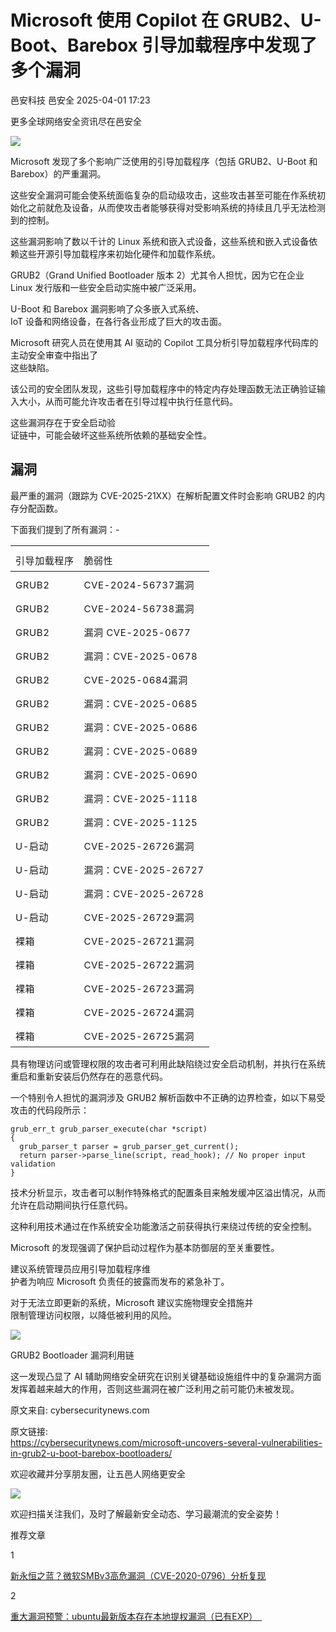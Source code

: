 #  Microsoft 使用 Copilot 在 GRUB2、U-Boot、Barebox 引导加载程序中发现了多个漏洞   
邑安科技  邑安全   2025-04-01 17:23  
  
更多全球网络安全资讯尽在邑安全  
  
![](https://mmbiz.qpic.cn/mmbiz_png/1N39PtINn8sD1ssAsORFVbleMVzjo0O7vUF3picD9YHGY5ebOc3PGoj3cbSmnGhGQuFCUgsicWjVxicrWfgtzL36g/640?wx_fmt=png&from=appmsg "")  
  
Microsoft 发现了多个影响广泛使用的引导加载程序（包括 GRUB2、U-Boot 和 Barebox）的严重漏洞。  
  
这些安全漏洞可能会使系统面临复杂的启动级攻击，这些攻击甚至可能在作系统初始化之前就危及设备，从而使攻击者能够获得对受影响系统的持续且几乎无法检测到的控制。  
  
这些漏洞影响了数以千计的 Linux 系统和嵌入式设备，这些系统和嵌入式设备依赖这些开源引导加载程序来初始化硬件和加载作系统。  
  
GRUB2（Grand Unified Bootloader 版本 2）尤其令人担忧，因为它在企业 Linux 发行版和一些安全启动实施中被广泛采用。  
  
U-Boot 和 Barebox 漏洞影响了众多嵌入式系统、  
IoT 设备和网络设备，在各行各业形成了巨大的攻击面。  
  
Microsoft 研究人员在使用其 AI 驱动的 Copilot 工具分析引导加载程序代码库的主动安全审查中指出了  
这些缺陷。  
  
该公司的安全团队发现，这些引导加载程序中的特定内存处理函数无法正确验证输入大小，从而可能允许攻击者在引导过程中执行任意代码。  
  
这些漏洞存在于安全启动验  
证链中，可能会破坏这些系统所依赖的基础安全性。  
## 漏洞  
  
最严重的漏洞（跟踪为 CVE-2025-21XX）在解析配置文件时会影响 GRUB2 的内存分配函数。  
  
下面我们提到了所有漏洞：-  
  
<table><thead><tr><th><section style="text-align: left;margin-top: 8px;"><span leaf="" style="color:rgba(0, 0, 0, 0.9);font-size:17px;font-family:&#34;mp-quote&#34;, -apple-system-font, BlinkMacSystemFont, &#34;Helvetica Neue&#34;, &#34;PingFang SC&#34;, &#34;Hiragino Sans GB&#34;, &#34;Microsoft YaHei UI&#34;, &#34;Microsoft YaHei&#34;, Arial, sans-serif;line-height:1.6;letter-spacing:0.034em;font-style:normal;font-weight:normal;"><span textstyle="" style="font-size: 15px;">引导加载程序</span></span></section></th><th><section style="text-align: left;margin-top: 8px;"><span leaf="" style="color:rgba(0, 0, 0, 0.9);font-size:17px;font-family:&#34;mp-quote&#34;, -apple-system-font, BlinkMacSystemFont, &#34;Helvetica Neue&#34;, &#34;PingFang SC&#34;, &#34;Hiragino Sans GB&#34;, &#34;Microsoft YaHei UI&#34;, &#34;Microsoft YaHei&#34;, Arial, sans-serif;line-height:1.6;letter-spacing:0.034em;font-style:normal;font-weight:normal;"><span textstyle="" style="font-size: 15px;">脆弱性</span></span></section></th></tr></thead><tbody><tr><td><section style="text-align: left;margin-top: 8px;"><span leaf="" style="color:rgba(0, 0, 0, 0.9);font-size:17px;font-family:&#34;mp-quote&#34;, -apple-system-font, BlinkMacSystemFont, &#34;Helvetica Neue&#34;, &#34;PingFang SC&#34;, &#34;Hiragino Sans GB&#34;, &#34;Microsoft YaHei UI&#34;, &#34;Microsoft YaHei&#34;, Arial, sans-serif;line-height:1.6;letter-spacing:0.034em;font-style:normal;font-weight:normal;"><span textstyle="" style="font-size: 15px;">GRUB2</span></span></section></td><td><section style="text-align: left;margin-top: 8px;"><span leaf="" style="color:rgba(0, 0, 0, 0.9);font-size:17px;font-family:&#34;mp-quote&#34;, -apple-system-font, BlinkMacSystemFont, &#34;Helvetica Neue&#34;, &#34;PingFang SC&#34;, &#34;Hiragino Sans GB&#34;, &#34;Microsoft YaHei UI&#34;, &#34;Microsoft YaHei&#34;, Arial, sans-serif;line-height:1.6;letter-spacing:0.034em;font-style:normal;font-weight:normal;"><span textstyle="" style="font-size: 15px;">CVE-2024-56737漏洞</span></span></section></td></tr><tr><td><section style="text-align: left;margin-top: 8px;"><span leaf="" style="color:rgba(0, 0, 0, 0.9);font-size:17px;font-family:&#34;mp-quote&#34;, -apple-system-font, BlinkMacSystemFont, &#34;Helvetica Neue&#34;, &#34;PingFang SC&#34;, &#34;Hiragino Sans GB&#34;, &#34;Microsoft YaHei UI&#34;, &#34;Microsoft YaHei&#34;, Arial, sans-serif;line-height:1.6;letter-spacing:0.034em;font-style:normal;font-weight:normal;"><span textstyle="" style="font-size: 15px;">GRUB2</span></span></section></td><td><section style="text-align: left;margin-top: 8px;"><span leaf="" style="color:rgba(0, 0, 0, 0.9);font-size:17px;font-family:&#34;mp-quote&#34;, -apple-system-font, BlinkMacSystemFont, &#34;Helvetica Neue&#34;, &#34;PingFang SC&#34;, &#34;Hiragino Sans GB&#34;, &#34;Microsoft YaHei UI&#34;, &#34;Microsoft YaHei&#34;, Arial, sans-serif;line-height:1.6;letter-spacing:0.034em;font-style:normal;font-weight:normal;"><span textstyle="" style="font-size: 15px;">CVE-2024-56738漏洞</span></span></section></td></tr><tr><td><section style="text-align: left;margin-top: 8px;"><span leaf="" style="color:rgba(0, 0, 0, 0.9);font-size:17px;font-family:&#34;mp-quote&#34;, -apple-system-font, BlinkMacSystemFont, &#34;Helvetica Neue&#34;, &#34;PingFang SC&#34;, &#34;Hiragino Sans GB&#34;, &#34;Microsoft YaHei UI&#34;, &#34;Microsoft YaHei&#34;, Arial, sans-serif;line-height:1.6;letter-spacing:0.034em;font-style:normal;font-weight:normal;"><span textstyle="" style="font-size: 15px;">GRUB2</span></span></section></td><td><section style="text-align: left;margin-top: 8px;"><span leaf="" style="color:rgba(0, 0, 0, 0.9);font-size:17px;font-family:&#34;mp-quote&#34;, -apple-system-font, BlinkMacSystemFont, &#34;Helvetica Neue&#34;, &#34;PingFang SC&#34;, &#34;Hiragino Sans GB&#34;, &#34;Microsoft YaHei UI&#34;, &#34;Microsoft YaHei&#34;, Arial, sans-serif;line-height:1.6;letter-spacing:0.034em;font-style:normal;font-weight:normal;"><span textstyle="" style="font-size: 15px;">漏洞 CVE-2025-0677</span></span></section></td></tr><tr><td><section style="text-align: left;margin-top: 8px;"><span leaf="" style="color:rgba(0, 0, 0, 0.9);font-size:17px;font-family:&#34;mp-quote&#34;, -apple-system-font, BlinkMacSystemFont, &#34;Helvetica Neue&#34;, &#34;PingFang SC&#34;, &#34;Hiragino Sans GB&#34;, &#34;Microsoft YaHei UI&#34;, &#34;Microsoft YaHei&#34;, Arial, sans-serif;line-height:1.6;letter-spacing:0.034em;font-style:normal;font-weight:normal;"><span textstyle="" style="font-size: 15px;">GRUB2</span></span></section></td><td><section style="text-align: left;margin-top: 8px;"><span leaf="" style="color:rgba(0, 0, 0, 0.9);font-size:17px;font-family:&#34;mp-quote&#34;, -apple-system-font, BlinkMacSystemFont, &#34;Helvetica Neue&#34;, &#34;PingFang SC&#34;, &#34;Hiragino Sans GB&#34;, &#34;Microsoft YaHei UI&#34;, &#34;Microsoft YaHei&#34;, Arial, sans-serif;line-height:1.6;letter-spacing:0.034em;font-style:normal;font-weight:normal;"><span textstyle="" style="font-size: 15px;">漏洞：CVE-2025-0678</span></span></section></td></tr><tr><td><section style="text-align: left;margin-top: 8px;"><span leaf="" style="color:rgba(0, 0, 0, 0.9);font-size:17px;font-family:&#34;mp-quote&#34;, -apple-system-font, BlinkMacSystemFont, &#34;Helvetica Neue&#34;, &#34;PingFang SC&#34;, &#34;Hiragino Sans GB&#34;, &#34;Microsoft YaHei UI&#34;, &#34;Microsoft YaHei&#34;, Arial, sans-serif;line-height:1.6;letter-spacing:0.034em;font-style:normal;font-weight:normal;"><span textstyle="" style="font-size: 15px;">GRUB2</span></span></section></td><td><section style="text-align: left;margin-top: 8px;"><span leaf="" style="color:rgba(0, 0, 0, 0.9);font-size:17px;font-family:&#34;mp-quote&#34;, -apple-system-font, BlinkMacSystemFont, &#34;Helvetica Neue&#34;, &#34;PingFang SC&#34;, &#34;Hiragino Sans GB&#34;, &#34;Microsoft YaHei UI&#34;, &#34;Microsoft YaHei&#34;, Arial, sans-serif;line-height:1.6;letter-spacing:0.034em;font-style:normal;font-weight:normal;"><span textstyle="" style="font-size: 15px;">CVE-2025-0684漏洞</span></span></section></td></tr><tr><td><section style="text-align: left;margin-top: 8px;"><span leaf="" style="color:rgba(0, 0, 0, 0.9);font-size:17px;font-family:&#34;mp-quote&#34;, -apple-system-font, BlinkMacSystemFont, &#34;Helvetica Neue&#34;, &#34;PingFang SC&#34;, &#34;Hiragino Sans GB&#34;, &#34;Microsoft YaHei UI&#34;, &#34;Microsoft YaHei&#34;, Arial, sans-serif;line-height:1.6;letter-spacing:0.034em;font-style:normal;font-weight:normal;"><span textstyle="" style="font-size: 15px;">GRUB2</span></span></section></td><td><section style="text-align: left;margin-top: 8px;"><span leaf="" style="color:rgba(0, 0, 0, 0.9);font-size:17px;font-family:&#34;mp-quote&#34;, -apple-system-font, BlinkMacSystemFont, &#34;Helvetica Neue&#34;, &#34;PingFang SC&#34;, &#34;Hiragino Sans GB&#34;, &#34;Microsoft YaHei UI&#34;, &#34;Microsoft YaHei&#34;, Arial, sans-serif;line-height:1.6;letter-spacing:0.034em;font-style:normal;font-weight:normal;"><span textstyle="" style="font-size: 15px;">漏洞：CVE-2025-0685</span></span></section></td></tr><tr><td><section style="text-align: left;margin-top: 8px;"><span leaf="" style="color:rgba(0, 0, 0, 0.9);font-size:17px;font-family:&#34;mp-quote&#34;, -apple-system-font, BlinkMacSystemFont, &#34;Helvetica Neue&#34;, &#34;PingFang SC&#34;, &#34;Hiragino Sans GB&#34;, &#34;Microsoft YaHei UI&#34;, &#34;Microsoft YaHei&#34;, Arial, sans-serif;line-height:1.6;letter-spacing:0.034em;font-style:normal;font-weight:normal;"><span textstyle="" style="font-size: 15px;">GRUB2</span></span></section></td><td><section style="text-align: left;margin-top: 8px;"><span leaf="" style="color:rgba(0, 0, 0, 0.9);font-size:17px;font-family:&#34;mp-quote&#34;, -apple-system-font, BlinkMacSystemFont, &#34;Helvetica Neue&#34;, &#34;PingFang SC&#34;, &#34;Hiragino Sans GB&#34;, &#34;Microsoft YaHei UI&#34;, &#34;Microsoft YaHei&#34;, Arial, sans-serif;line-height:1.6;letter-spacing:0.034em;font-style:normal;font-weight:normal;"><span textstyle="" style="font-size: 15px;">漏洞：CVE-2025-0686</span></span></section></td></tr><tr><td><section style="text-align: left;margin-top: 8px;"><span leaf="" style="color:rgba(0, 0, 0, 0.9);font-size:17px;font-family:&#34;mp-quote&#34;, -apple-system-font, BlinkMacSystemFont, &#34;Helvetica Neue&#34;, &#34;PingFang SC&#34;, &#34;Hiragino Sans GB&#34;, &#34;Microsoft YaHei UI&#34;, &#34;Microsoft YaHei&#34;, Arial, sans-serif;line-height:1.6;letter-spacing:0.034em;font-style:normal;font-weight:normal;"><span textstyle="" style="font-size: 15px;">GRUB2</span></span></section></td><td><section style="text-align: left;margin-top: 8px;"><span leaf="" style="color:rgba(0, 0, 0, 0.9);font-size:17px;font-family:&#34;mp-quote&#34;, -apple-system-font, BlinkMacSystemFont, &#34;Helvetica Neue&#34;, &#34;PingFang SC&#34;, &#34;Hiragino Sans GB&#34;, &#34;Microsoft YaHei UI&#34;, &#34;Microsoft YaHei&#34;, Arial, sans-serif;line-height:1.6;letter-spacing:0.034em;font-style:normal;font-weight:normal;"><span textstyle="" style="font-size: 15px;">漏洞：CVE-2025-0689</span></span></section></td></tr><tr><td><section style="text-align: left;margin-top: 8px;"><span leaf="" style="color:rgba(0, 0, 0, 0.9);font-size:17px;font-family:&#34;mp-quote&#34;, -apple-system-font, BlinkMacSystemFont, &#34;Helvetica Neue&#34;, &#34;PingFang SC&#34;, &#34;Hiragino Sans GB&#34;, &#34;Microsoft YaHei UI&#34;, &#34;Microsoft YaHei&#34;, Arial, sans-serif;line-height:1.6;letter-spacing:0.034em;font-style:normal;font-weight:normal;"><span textstyle="" style="font-size: 15px;">GRUB2</span></span></section></td><td><section style="text-align: left;margin-top: 8px;"><span leaf="" style="color:rgba(0, 0, 0, 0.9);font-size:17px;font-family:&#34;mp-quote&#34;, -apple-system-font, BlinkMacSystemFont, &#34;Helvetica Neue&#34;, &#34;PingFang SC&#34;, &#34;Hiragino Sans GB&#34;, &#34;Microsoft YaHei UI&#34;, &#34;Microsoft YaHei&#34;, Arial, sans-serif;line-height:1.6;letter-spacing:0.034em;font-style:normal;font-weight:normal;"><span textstyle="" style="font-size: 15px;">漏洞：CVE-2025-0690</span></span></section></td></tr><tr><td><section style="text-align: left;margin-top: 8px;"><span leaf="" style="color:rgba(0, 0, 0, 0.9);font-size:17px;font-family:&#34;mp-quote&#34;, -apple-system-font, BlinkMacSystemFont, &#34;Helvetica Neue&#34;, &#34;PingFang SC&#34;, &#34;Hiragino Sans GB&#34;, &#34;Microsoft YaHei UI&#34;, &#34;Microsoft YaHei&#34;, Arial, sans-serif;line-height:1.6;letter-spacing:0.034em;font-style:normal;font-weight:normal;"><span textstyle="" style="font-size: 15px;">GRUB2</span></span></section></td><td><section style="text-align: left;margin-top: 8px;"><span leaf="" style="color:rgba(0, 0, 0, 0.9);font-size:17px;font-family:&#34;mp-quote&#34;, -apple-system-font, BlinkMacSystemFont, &#34;Helvetica Neue&#34;, &#34;PingFang SC&#34;, &#34;Hiragino Sans GB&#34;, &#34;Microsoft YaHei UI&#34;, &#34;Microsoft YaHei&#34;, Arial, sans-serif;line-height:1.6;letter-spacing:0.034em;font-style:normal;font-weight:normal;"><span textstyle="" style="font-size: 15px;">漏洞：CVE-2025-1118</span></span></section></td></tr><tr><td><section style="text-align: left;margin-top: 8px;"><span leaf="" style="color:rgba(0, 0, 0, 0.9);font-size:17px;font-family:&#34;mp-quote&#34;, -apple-system-font, BlinkMacSystemFont, &#34;Helvetica Neue&#34;, &#34;PingFang SC&#34;, &#34;Hiragino Sans GB&#34;, &#34;Microsoft YaHei UI&#34;, &#34;Microsoft YaHei&#34;, Arial, sans-serif;line-height:1.6;letter-spacing:0.034em;font-style:normal;font-weight:normal;"><span textstyle="" style="font-size: 15px;">GRUB2</span></span></section></td><td><section style="text-align: left;margin-top: 8px;"><span leaf="" style="color:rgba(0, 0, 0, 0.9);font-size:17px;font-family:&#34;mp-quote&#34;, -apple-system-font, BlinkMacSystemFont, &#34;Helvetica Neue&#34;, &#34;PingFang SC&#34;, &#34;Hiragino Sans GB&#34;, &#34;Microsoft YaHei UI&#34;, &#34;Microsoft YaHei&#34;, Arial, sans-serif;line-height:1.6;letter-spacing:0.034em;font-style:normal;font-weight:normal;"><span textstyle="" style="font-size: 15px;">漏洞：CVE-2025-1125</span></span></section></td></tr><tr><td><section style="text-align: left;margin-top: 8px;"><span leaf="" style="color:rgba(0, 0, 0, 0.9);font-size:17px;font-family:&#34;mp-quote&#34;, -apple-system-font, BlinkMacSystemFont, &#34;Helvetica Neue&#34;, &#34;PingFang SC&#34;, &#34;Hiragino Sans GB&#34;, &#34;Microsoft YaHei UI&#34;, &#34;Microsoft YaHei&#34;, Arial, sans-serif;line-height:1.6;letter-spacing:0.034em;font-style:normal;font-weight:normal;"><span textstyle="" style="font-size: 15px;">U-启动</span></span></section></td><td><section style="text-align: left;margin-top: 8px;"><span leaf="" style="color:rgba(0, 0, 0, 0.9);font-size:17px;font-family:&#34;mp-quote&#34;, -apple-system-font, BlinkMacSystemFont, &#34;Helvetica Neue&#34;, &#34;PingFang SC&#34;, &#34;Hiragino Sans GB&#34;, &#34;Microsoft YaHei UI&#34;, &#34;Microsoft YaHei&#34;, Arial, sans-serif;line-height:1.6;letter-spacing:0.034em;font-style:normal;font-weight:normal;"><span textstyle="" style="font-size: 15px;">CVE-2025-26726漏洞</span></span></section></td></tr><tr><td><section style="text-align: left;margin-top: 8px;"><span leaf="" style="color:rgba(0, 0, 0, 0.9);font-size:17px;font-family:&#34;mp-quote&#34;, -apple-system-font, BlinkMacSystemFont, &#34;Helvetica Neue&#34;, &#34;PingFang SC&#34;, &#34;Hiragino Sans GB&#34;, &#34;Microsoft YaHei UI&#34;, &#34;Microsoft YaHei&#34;, Arial, sans-serif;line-height:1.6;letter-spacing:0.034em;font-style:normal;font-weight:normal;"><span textstyle="" style="font-size: 15px;">U-启动</span></span></section></td><td><section style="text-align: left;margin-top: 8px;"><span leaf="" style="color:rgba(0, 0, 0, 0.9);font-size:17px;font-family:&#34;mp-quote&#34;, -apple-system-font, BlinkMacSystemFont, &#34;Helvetica Neue&#34;, &#34;PingFang SC&#34;, &#34;Hiragino Sans GB&#34;, &#34;Microsoft YaHei UI&#34;, &#34;Microsoft YaHei&#34;, Arial, sans-serif;line-height:1.6;letter-spacing:0.034em;font-style:normal;font-weight:normal;"><span textstyle="" style="font-size: 15px;">漏洞：CVE-2025-26727</span></span></section></td></tr><tr><td><section style="text-align: left;margin-top: 8px;"><span leaf="" style="color:rgba(0, 0, 0, 0.9);font-size:17px;font-family:&#34;mp-quote&#34;, -apple-system-font, BlinkMacSystemFont, &#34;Helvetica Neue&#34;, &#34;PingFang SC&#34;, &#34;Hiragino Sans GB&#34;, &#34;Microsoft YaHei UI&#34;, &#34;Microsoft YaHei&#34;, Arial, sans-serif;line-height:1.6;letter-spacing:0.034em;font-style:normal;font-weight:normal;"><span textstyle="" style="font-size: 15px;">U-启动</span></span></section></td><td><section style="text-align: left;margin-top: 8px;"><span leaf="" style="color:rgba(0, 0, 0, 0.9);font-size:17px;font-family:&#34;mp-quote&#34;, -apple-system-font, BlinkMacSystemFont, &#34;Helvetica Neue&#34;, &#34;PingFang SC&#34;, &#34;Hiragino Sans GB&#34;, &#34;Microsoft YaHei UI&#34;, &#34;Microsoft YaHei&#34;, Arial, sans-serif;line-height:1.6;letter-spacing:0.034em;font-style:normal;font-weight:normal;"><span textstyle="" style="font-size: 15px;">漏洞：CVE-2025-26728</span></span></section></td></tr><tr><td><section style="text-align: left;margin-top: 8px;"><span leaf="" style="color:rgba(0, 0, 0, 0.9);font-size:17px;font-family:&#34;mp-quote&#34;, -apple-system-font, BlinkMacSystemFont, &#34;Helvetica Neue&#34;, &#34;PingFang SC&#34;, &#34;Hiragino Sans GB&#34;, &#34;Microsoft YaHei UI&#34;, &#34;Microsoft YaHei&#34;, Arial, sans-serif;line-height:1.6;letter-spacing:0.034em;font-style:normal;font-weight:normal;"><span textstyle="" style="font-size: 15px;">U-启动</span></span></section></td><td><section style="text-align: left;margin-top: 8px;"><span leaf="" style="color:rgba(0, 0, 0, 0.9);font-size:17px;font-family:&#34;mp-quote&#34;, -apple-system-font, BlinkMacSystemFont, &#34;Helvetica Neue&#34;, &#34;PingFang SC&#34;, &#34;Hiragino Sans GB&#34;, &#34;Microsoft YaHei UI&#34;, &#34;Microsoft YaHei&#34;, Arial, sans-serif;line-height:1.6;letter-spacing:0.034em;font-style:normal;font-weight:normal;"><span textstyle="" style="font-size: 15px;">CVE-2025-26729漏洞</span></span></section></td></tr><tr><td><section style="text-align: left;margin-top: 8px;"><span leaf="" style="color:rgba(0, 0, 0, 0.9);font-size:17px;font-family:&#34;mp-quote&#34;, -apple-system-font, BlinkMacSystemFont, &#34;Helvetica Neue&#34;, &#34;PingFang SC&#34;, &#34;Hiragino Sans GB&#34;, &#34;Microsoft YaHei UI&#34;, &#34;Microsoft YaHei&#34;, Arial, sans-serif;line-height:1.6;letter-spacing:0.034em;font-style:normal;font-weight:normal;"><span textstyle="" style="font-size: 15px;">裸箱</span></span></section></td><td><section style="text-align: left;margin-top: 8px;"><span leaf="" style="color:rgba(0, 0, 0, 0.9);font-size:17px;font-family:&#34;mp-quote&#34;, -apple-system-font, BlinkMacSystemFont, &#34;Helvetica Neue&#34;, &#34;PingFang SC&#34;, &#34;Hiragino Sans GB&#34;, &#34;Microsoft YaHei UI&#34;, &#34;Microsoft YaHei&#34;, Arial, sans-serif;line-height:1.6;letter-spacing:0.034em;font-style:normal;font-weight:normal;"><span textstyle="" style="font-size: 15px;">CVE-2025-26721漏洞</span></span></section></td></tr><tr><td><section style="text-align: left;margin-top: 8px;"><span leaf="" style="color:rgba(0, 0, 0, 0.9);font-size:17px;font-family:&#34;mp-quote&#34;, -apple-system-font, BlinkMacSystemFont, &#34;Helvetica Neue&#34;, &#34;PingFang SC&#34;, &#34;Hiragino Sans GB&#34;, &#34;Microsoft YaHei UI&#34;, &#34;Microsoft YaHei&#34;, Arial, sans-serif;line-height:1.6;letter-spacing:0.034em;font-style:normal;font-weight:normal;"><span textstyle="" style="font-size: 15px;">裸箱</span></span></section></td><td><section style="text-align: left;margin-top: 8px;"><span leaf="" style="color:rgba(0, 0, 0, 0.9);font-size:17px;font-family:&#34;mp-quote&#34;, -apple-system-font, BlinkMacSystemFont, &#34;Helvetica Neue&#34;, &#34;PingFang SC&#34;, &#34;Hiragino Sans GB&#34;, &#34;Microsoft YaHei UI&#34;, &#34;Microsoft YaHei&#34;, Arial, sans-serif;line-height:1.6;letter-spacing:0.034em;font-style:normal;font-weight:normal;"><span textstyle="" style="font-size: 15px;">CVE-2025-26722漏洞</span></span></section></td></tr><tr><td><section style="text-align: left;margin-top: 8px;"><span leaf="" style="color:rgba(0, 0, 0, 0.9);font-size:17px;font-family:&#34;mp-quote&#34;, -apple-system-font, BlinkMacSystemFont, &#34;Helvetica Neue&#34;, &#34;PingFang SC&#34;, &#34;Hiragino Sans GB&#34;, &#34;Microsoft YaHei UI&#34;, &#34;Microsoft YaHei&#34;, Arial, sans-serif;line-height:1.6;letter-spacing:0.034em;font-style:normal;font-weight:normal;"><span textstyle="" style="font-size: 15px;">裸箱</span></span></section></td><td><section style="text-align: left;margin-top: 8px;"><span leaf="" style="color:rgba(0, 0, 0, 0.9);font-size:17px;font-family:&#34;mp-quote&#34;, -apple-system-font, BlinkMacSystemFont, &#34;Helvetica Neue&#34;, &#34;PingFang SC&#34;, &#34;Hiragino Sans GB&#34;, &#34;Microsoft YaHei UI&#34;, &#34;Microsoft YaHei&#34;, Arial, sans-serif;line-height:1.6;letter-spacing:0.034em;font-style:normal;font-weight:normal;"><span textstyle="" style="font-size: 15px;">CVE-2025-26723漏洞</span></span></section></td></tr><tr><td><section style="text-align: left;margin-top: 8px;"><span leaf="" style="color:rgba(0, 0, 0, 0.9);font-size:17px;font-family:&#34;mp-quote&#34;, -apple-system-font, BlinkMacSystemFont, &#34;Helvetica Neue&#34;, &#34;PingFang SC&#34;, &#34;Hiragino Sans GB&#34;, &#34;Microsoft YaHei UI&#34;, &#34;Microsoft YaHei&#34;, Arial, sans-serif;line-height:1.6;letter-spacing:0.034em;font-style:normal;font-weight:normal;"><span textstyle="" style="font-size: 15px;">裸箱</span></span></section></td><td><section style="text-align: left;margin-top: 8px;"><span leaf="" style="color:rgba(0, 0, 0, 0.9);font-size:17px;font-family:&#34;mp-quote&#34;, -apple-system-font, BlinkMacSystemFont, &#34;Helvetica Neue&#34;, &#34;PingFang SC&#34;, &#34;Hiragino Sans GB&#34;, &#34;Microsoft YaHei UI&#34;, &#34;Microsoft YaHei&#34;, Arial, sans-serif;line-height:1.6;letter-spacing:0.034em;font-style:normal;font-weight:normal;"><span textstyle="" style="font-size: 15px;">CVE-2025-26724漏洞</span></span></section></td></tr><tr><td><section style="text-align: left;margin-top: 8px;"><span leaf="" style="color:rgba(0, 0, 0, 0.9);font-size:17px;font-family:&#34;mp-quote&#34;, -apple-system-font, BlinkMacSystemFont, &#34;Helvetica Neue&#34;, &#34;PingFang SC&#34;, &#34;Hiragino Sans GB&#34;, &#34;Microsoft YaHei UI&#34;, &#34;Microsoft YaHei&#34;, Arial, sans-serif;line-height:1.6;letter-spacing:0.034em;font-style:normal;font-weight:normal;"><span textstyle="" style="font-size: 15px;">裸箱</span></span></section></td><td><section style="text-align: left;margin-top: 8px;"><span leaf="" style="color:rgba(0, 0, 0, 0.9);font-size:17px;font-family:&#34;mp-quote&#34;, -apple-system-font, BlinkMacSystemFont, &#34;Helvetica Neue&#34;, &#34;PingFang SC&#34;, &#34;Hiragino Sans GB&#34;, &#34;Microsoft YaHei UI&#34;, &#34;Microsoft YaHei&#34;, Arial, sans-serif;line-height:1.6;letter-spacing:0.034em;font-style:normal;font-weight:normal;"><span textstyle="" style="font-size: 15px;">CVE-2025-26725漏洞</span></span></section></td></tr></tbody></table>  
具有物理访问或管理权限的攻击者可利用此缺陷绕过安全启动机制，并执行在系统重启和重新安装后仍然存在的恶意代码。  
  
一个特别令人担忧的漏洞涉及 GRUB2 解析函数中不正确的边界检查，如以下易受攻击的代码段所示：  
```
grub_err_t grub_parser_execute(char *script)
{
  grub_parser_t parser = grub_parser_get_current();
  return parser->parse_line(script, read_hook); // No proper input validation
}
```  
  
技术分析显示，攻击者可以制作特殊格式的配置条目来触发缓冲区溢出情况，从而允许在启动期间执行任意代码。  
  
这种利用技术通过在作系统安全功能激活之前获得执行来绕过传统的安全控制。  
  
Microsoft 的发现强调了保护启动过程作为基本防御层的至关重要性。  
  
建议系统管理员应用引导加载程序维  
护者为响应 Microsoft 负责任的披露而发布的紧急补丁。  
  
对于无法立即更新的系统，Microsoft 建议实施物理安全措施并  
限制管理访问权限，以降低被利用的风险。  
  
![](https://mmbiz.qpic.cn/mmbiz_png/1N39PtINn8sD1ssAsORFVbleMVzjo0O7v4EGcbaQIoKOl9YpxqAlSAbrxJoia32NDYbxFf2TYoAjEL7vODtVCog/640?wx_fmt=png&from=appmsg "")  
  
GRUB2 Bootloader 漏洞利用链  
  
这一发现凸显了 AI 辅助网络安全研究在识别关键基础设施组件中的复杂漏洞方面发挥着越来越大的作用，否则这些漏洞在被广泛利用之前可能仍未被发现。  
  
原文来自: cybersecuritynews.com  
  
原文链接:   
https://cybersecuritynews.com/microsoft-uncovers-several-vulnerabilities-in-grub2-u-boot-barebox-bootloaders/  
  
欢迎收藏并分享朋友圈，让五邑人网络更安全  
  
![](https://mmbiz.qpic.cn/mmbiz_jpg/1N39PtINn8tD9ic928O6vIrMg4fuib48e1TsRj9K9Cz7RZBD2jjVZcKm1N4QrZ4bwBKZic5crOdItOcdDicPd3yBSg/640?wx_fmt=jpeg "")  
  
欢迎扫描关注我们，及时了解最新安全动态、学习最潮流的安全姿势！  
  
推荐文章  
  
1  
  
[新永恒之蓝？微软SMBv3高危漏洞（CVE-2020-0796）分析复现](http://mp.weixin.qq.com/s?__biz=MzUyMzczNzUyNQ==&mid=2247488913&idx=1&sn=acbf595a4a80dcaba647c7a32fe5e06b&chksm=fa39554bcd4edc5dc90019f33746404ab7593dd9d90109b1076a4a73f2be0cb6fa90e8743b50&scene=21#wechat_redirect)  
  
  
2  
  
[重大漏洞预警：ubuntu最新版本存在本地提权漏洞（已有EXP）　](http://mp.weixin.qq.com/s?__biz=MzUyMzczNzUyNQ==&mid=2247483652&idx=1&sn=b2f2ec90db499e23cfa252e9ee743265&chksm=fa3941decd4ec8c83a268c3480c354a621d515262bcbb5f35e1a2dde8c828bdc7b9011cb5072&scene=21#wechat_redirect)  
  
  
  
  
  
